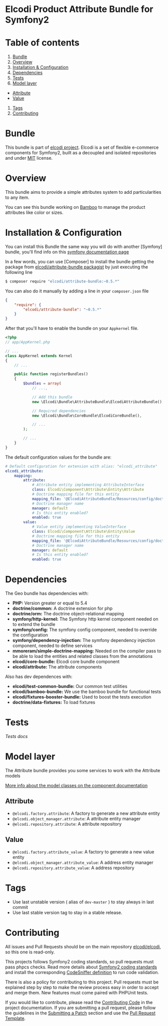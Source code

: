 Elcodi Product Attribute Bundle for Symfony2
============================================

# Table of contents

1. [Bundle](#bundle)
1. [Overview](#overview)
1. [Installation & Configuration](#installation-configuration)
1. [Dependencies](#dependencies)
1. [Tests](#tests)
1. [Model layer](#model-layer)
  * [Attribute](#attribute)
  * [Value](#value)
1. [Tags](#tags)
1. [Contributing](#contributing)

# Bundle

This bundle is part of [elcodi project](https://github.com/elcodi).
Elcodi is a set of flexible e-commerce components for Symfony2, built as a
decoupled and isolated repositories and under
[MIT](http://opensource.org/licenses/MIT) license.

# Overview

This bundle aims to provide a simple attributes system to add particularities
to any item.

You can see this bundle working on [Bamboo] to manage the product attributes
like color or sizes.

# Installation & Configuration

You can install this Bundle the same way you will do with another [Symfony]
bundle, you'll find info on this [symfony documentation page][4]

In a few words, you can use [Composer] to install the bundle getting the package
from
[elcodi/attribute-bundle packagist](https://packagist.org/packages/elcodi/attribute-bundle)
by just executing the following line

``` bash
$ composer require "elcodi/attribute-bundle:~0.5.*"
```

You can also do it manually by adding a line in your `composer.json` file

``` json
{
    "require": {
        "elcodi/attribute-bundle": "~0.5.*"
    }
}

```

After that you'll have to enable the bundle on your `Appkernel` file.

``` php
<?php
// app/AppKernel.php

// ...
class AppKernel extends Kernel
{
    // ...

    public function registerBundles()
    {
        $bundles = array(
            // ...,

            // Add this bundle
            new \Elcodi\Bundle\AttributeBundle\ElcodiAttributeBundle(),

            // Required dependencies
            new \Elcodi\Bundle\CoreBundle\ElcodiCoreBundle(),

            // ...
        );

        // ...
    }
}
```

The default configuration values for the bundle are:

```yaml
# Default configuration for extension with alias: "elcodi_attribute"
elcodi_attribute:
    mapping:
        attribute:
            # Attribute entity implementing AttributeInterface
            class: Elcodi\Component\Attribute\Entity\Attribute
            # Doctrine mapping file for this entity
            mapping_file: '@ElcodiAttributeBundle/Resources/config/doctrine/Attribute.orm.yml'
            # Doctrine manager name
            manager: default
            # Is this entity enabled?
            enabled: true
        value:
            # Value entity implementing ValueInterface
            class: Elcodi\Component\Attribute\Entity\Value
            # Doctrine mapping file for this entity
            mapping_file: '@ElcodiAttributeBundle/Resources/config/doctrine/Value.orm.yml'
            # Doctrine manager name
            manager: default
            # Is this entity enabled?
            enabled: true
```

# Dependencies

The Geo bundle has dependencies with:
- **PHP:** Version greater or equal to 5.4
- **doctrine/common:** A doctrine extension for php
- **doctrine/orm:** The doctrine object-relational mapping
- **symfony/http-kernel:** The Symfony http kernel component needed on to
extend the bundle
- **symfony/config:** The symfony config component, needed to override the
configuration
- **symfony/dependency-injection:** The symfony dependency injection component,
needed to define services
- **mmoreram/simple-doctrine-mapping:** Needed on the compiler pass to be able
to load the entities and related classes from the annotations
- **elcodi/core-bundle:** Elcodi core bundle component
- **elcodi/attribute:** The attribute components

Also has dev dependences with:
- **elcodi/test-common-bundle:** Our common test utilities
- **elcodi/bamboo-bundle:** We use the bamboo bundle for functional tests
- **elcodi/fixtures-booster-bundle:** Used to boost the tests execution
- **doctrine/data-fixtures:** To load fixtures

# Tests

*Tests docs*

# Model layer

The Attribute bundle provides you some services to work with the Attribute
models

[More info about the model classes on the component documentation](https://github.com/elcodi/Attribute/blob/master/README.md#model-layer)

## Attribute
- `@elcodi.factory.attribute`: A factory to generate a new attribute entity
- `@elcodi.object_manager.attribute`: A attribute entity manager
- `@elcodi.repository.attribute`: A attribute repository

## Value
- `@elcodi.factory.attribute_value`: A factory to generate a new value entity
- `@elcodi.object_manager.attribute_value`: A address entity manager
- `@elcodi.repository.attribute_value`: A address repository

# Tags

* Use last unstable version ( alias of `dev-master` ) to stay always in last commit
* Use last stable version tag to stay in a stable release.

# Contributing

All issues and Pull Requests should be on the main repository
[elcodi/elcodi](https://github.com/elcodi/elcodi), so this one is read-only.

This projects follows Symfony2 coding standards, so pull requests must pass phpcs
checks. Read more details about
[Symfony2 coding standards](http://symfony.com/doc/current/contributing/code/standards.html)
and install the corresponding [CodeSniffer definition](https://github.com/opensky/Symfony2-coding-standard)
to run code validation.

There is also a policy for contributing to this project. Pull requests must
be explained step by step to make the review process easy in order to
accept and merge them. New features must come paired with PHPUnit tests.

If you would like to contribute, please read the [Contributing Code][1] in the project
documentation. If you are submitting a pull request, please follow the guidelines
in the [Submitting a Patch][2] section and use the [Pull Request Template][3].

[1]: http://symfony.com/doc/current/contributing/code/index.html
[2]: http://symfony.com/doc/current/contributing/code/patches.html#check-list
[3]: http://symfony.com/doc/current/contributing/code/patches.html#make-a-pull-request
[4]: http://symfony.com/doc/current/cookbook/bundles/installation.html
[Bamboo]: https://github.com/elcodi/bamboo
